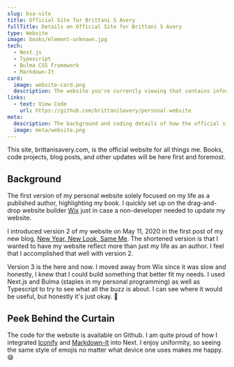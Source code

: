 ```yaml
---
slug: bsa-site
title: Official Site for Brittani S Avery
fullTitle: Details on Official Site for Brittani S Avery
type: Website
image: books/element-unknown.jpg
tech:
  - Next.js
  - Typescript
  - Bulma CSS Framework
  - Markdown-It
card:
  image: website-card.png
  description: The website you're currently viewing that contains information on my coding projects and books and blog
links:
  - text: View Code
    url: https://github.com/brittaniSavery/personal-website
meta:
  description: The background and coding details of how the official site for Brittani S Avery was made.
  image: meta/website.png
---
```


This site, brittanisavery.com, is the official website for all things me. Books, code projects, blog posts, and other updates will be here first and foremost.

## Background

The first version of my personal website solely focused on my life as a published author, highlighting my book. I quickly set up on the drag-and-drop website builder [Wix](https://wix.com/) just in case a non-developer needed to update my website.

I introduced version 2 of my website on May 11, 2020 in the first post of my new blog, [New Year, New Look, Same Me](/post/new-year-new-look-same-me). The shortened version is that I wanted to have my website reflect more than just my life as an author. I feel that I accomplished that well with version 2.

Version 3 is the here and now. I moved away from Wix since it was slow and honestly, I knew that I could build something that better fit my needs. I used Next.js and Bulma (staples in my personal programming) as well as Typescript to try to see what all the buzz is about. I can see where it would be useful, but honestly it's just okay. :shrug:

## Peek Behind the Curtain

The code for the website is available on Github. I am quite proud of how I integrated [Iconify](https://iconify.design/) and [Markdown-It](https://markdown-it.github.io/) into Next. I enjoy uniformity, so seeing the same style of emojis no matter what device one uses makes me happy. :smile:
